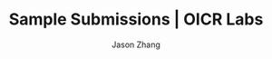---
layout: reb
title: "Sample Submissions | OICR Labs"
author: Jason Zhang
published: true
isPublic_b: true
permalink: /translational-genomics-laboratory/sample-submissions/

header_txt: Lab Sample Submissions & Costs

introduction-title_txt: Our Services and Expertise
introduction_txt: |-
  __TGL supports clinical genomics through integrated collaborative research networks within Canada__, including the [Princess Margaret Cancer Genomics Program (CGP)](http://www.cancergenomicsprogram.ca/) and [Tumor Immunotherapy Program (TIP)](http://www.pm-tumorimmunotherapyprogram.ca/). 
  
  TGL specializes in **sequencing and analysis methods** for low input Formalin Fixed Paraffin Embedded (FFPE) cancer tissues. Our expertise includes exome, RNA-seq, methyl-exome, and methyl-array (Illumina Infinium MethylationEpic) methods.
  
introduction_subheading: GETTING IN TOUCH

introduction2_txt: >-
  If you have a project that is aligned with PM-OICR TGL’s strategic initiatives, and require more information about accessing TGL resources, **please contact Dax Torti** [dax.torti@oicr.on.ca](mailto:dax.torti@oicr.on.ca) for further details. If your project is approved, please see below for general submission guidelines.

grant-app-title_txt: Text for Grant Applications

grantBody_txt: |-
  If you are writing a grant or need general guidance on liquid biopsy, archival tissue, fresh frozen tissues, protocols, informatics, workflows, ethics, contracts or a general lab overview, please review the following&#58; 
  
  [Manual for Grant Applications, Proposals and Clinical Research Protocols (updated 180911)](/assets/site/files/PM-OICR_TGL_Manual_for_Grant_Applications,_Proposals and Clinical Research_Protocols.pdf).

REBApproval_txt: Research Ethics Board (REB) Approval

REBApprovalBody_txt: |-
  __TGL is a joint collaborative workspace funded by Princess Margaret Cancer Foundation and OICR by the Government of Ontario, Ministry of Research, Innovation and Science.__ 
  
  Various REBs exist in Ontario’s research community including but not limited to UHN (CAPCR), the University of Toronto (MHRP), SickKids, [The Ontario Cancer Research Ethics Board](http://oicr.on.ca/oicr-programs-and-platforms/ontario-cancer-research-ethics-board) (OCREB), and the Toronto Academic Health Science Network. PM-OICR TGL may utilize the University of Toronto's MHRP or UHN's CAPCR ethics approval board depending on the study sponsor. 

REBApproval_subheading: REQUIREMENTS FOR APPROVAL

REBApprovalBody2_txt: |-
  Please ensure that you have submitted an amendment to your respective REB, including TGL as part of your workflow and how our lab will assist in your research. TGL requires a copy of your protocol, consent forms, REB approval notice/letter, and other relevant documentation. 
  
  __All projects must receive ethics approval before initiating.__ 

  Multi-centre trials submitted through OCREB that will involve TGL require a separate full application to the University of Toronto REB board. TGL will require all relevant REB documentation to formulate a submission. 

  REB approvals may take four to eight weeks for approval, please provide all requested documentation to expedite projects. 
  
  Review our [Manual for Grant Applications, Proposals and Clinical Research Protocols (updated 180911)](/assets/site/files/PM-OICR_TGL_Manual_for_Grant_Applications,_Proposals and Clinical Research_Protocols.pdf) and speak to your clinical research program manager, or call for further information.

transferAgreements_txt: Material, Intellectual Property & Data Transfer Agreements

transferAgreementsBody_txt: |-
  The movement of biological samples and data between institutes is regulated by REBs and institutional legal departments. UHN projects may be covered under our UHN-OICR master agreement (MCA 2016-0694). 
  
  If your research project is covered by MCA 2016-0694 please review our [Statement of Work form template.](/assets/site/files/Statement_of_Work.dotx) Other agreements and templates may apply to your project, please inquire. 
  
  __Please contact Dax Torti__ ([dax.torti@oicr.on.ca](mailto:dax.torti@oicr.on.ca)), if assistance is required.

acknowledgements_txt: Required Research Acknowledgements

acknowledgementsBody_txt: |-
 __PM-OICR TGL follows authorship guidelines for the International Committee of Medical Journal Editors (ICJME).__ 
 
 See our [Manual for Grant Applications, Proposals and Clinical Research Protocols (updated 180911)](/assets/site/files/PM-OICR_TGL_Manual_for_Grant_Applications,_Proposals and Clinical Research_Protocols.pdf) for full details. 
 
 As a condition of collaboration, publications must acknowledge TGL's funding as follows&#58; *“This study was conducted with the support of the Ontario Institute for Cancer Research through funding provided by the Government of Ontario, Ministry of Research, Innovation and Science and the Princess Margaret Cancer Foundation”.* 
 
 We ask that you also acknowledge the contributions of the PM-OICR Translational Genomics Laboratory in publications.


recommendations_txt: |-
  Tumour Tissue Recommendations 
  (Pathology Departments)

recommendations_list: 
  - list_txt: '**PM-OICR TGL recommends the following parameters for tissue requests&#58;** 10 micron sections, minimum n=10, 1 hematoxylin and eosin (H&E) at the top of the sectioning stack to establish tumor cellularity, 10 unstained slides cut onto uncharged slides (if study includes immunohistochemistry assays, charged slides are required), and 1 H&E at the end of the sectioning stack to verify tumor cellularity.' 
  - list_txt: '**Please notify the consulting pathologist** to circle tumor regions on H&E slides and the section’s % total tumor area relative to normal tissue, and within the tumor area, the % viable tumor and % necrotic tumor for the circled region. Circled tumor regions should have a minimum cellularity of 40%.' 
  - list_txt: '**Please provide a de-identified pathology report** containing this information to TGL including a tissue site and diagnosis. If H&E images are scanned at your institute, we request a minimum of 20X resolution (TGL scans at 40X) including pathology markup.'
  
recommendations2_list: 
  - list_txt: '**Please forward image files** as “.SVS” format (Aperio Image File Format, type code 3 recommended) via secure file transfer; images will be incorporated into cbioportal (Aperio eSlide manager interface).' 
  - list_txt: '**TGL prefers to receive marked H&E** but will accept digital scans with tumor markup to guide tissue extraction. If the entire tissue section is tumour, the entire tissue may be circled and scored. Ideally, a total surface area of >150 mm2 (15mm2 tumor surface area X 10 slides) will yield sufficient DNA and RNA for exome and RNA sequencing libraries; macrodissection of multiple slides may be required. A maximum of 600mm2 of tumor tissue (100mm2 tumor surface area X 6 slides) may be extracted over 1 purification column set.' 
  - list_txt: '**This information may be detailed** in PM-OICR TGL submission sheets. De-identified study codes must be used on all documentation. PM-OICR TGL requests de-identified pathology reports be forwarded through secure file transfer.'

sampleSubmissions_txt: Sample Submissions

sampleSubmissionsBody_txt: |-
  __All samples require a [sample submission sheet](/assets/site/files/sample_sheet.xltx).__ 
  
  Samples may be dropped off in person at TGL labs between 10-4 p.m. on normal business days. 
  
  **Please note OICR is located on the fifth floor at 661 University Avenue.** Take the elevator bank across from the west tower reception desk. Access to OICR is restricted. A receptionist at OICR will notify TGL of your arrival. 
  
  For shipping instructions, see below. 

sampleSubmissionsBody2_txt: >-
  __TGL offers a select menu of sequencing and Illumina bead array technologies.__   
  See each of the options and sample requirements below&#58;

illumina_txt: Illumina Infinium Bead Array
illumina_list:
  - item:
      title: Illumina MethylationEPIC BeadChIP (850K) (Fresh frozen or FFPE)
      value: 250ng minimum - 1ug recommended*

sequencing_txt: Sequencing
sequencing_list:
  - item:
      title: Illumina TruSeq Total RNA Ribozero Gold (FFPE)
      value: 200ng minimum - 500ng recommended*
  - item:
      title: Agilent SureSelect XT Exome V6 + COSMIC (FFPE)
      value: 100ng minimum - 200 ng recommended*
  - item:
      title: Illumina TruSeq Methylation EPIC Exome (FFPE)
      value: 500ng minimum*
  - item:
      title: cfMeDIP cfDNA Methylation Assay
      value: 10ng minimum*
  - item:
      title: ctDNA Targeted Sequencing Assays
      value: 10ng minimum*

recommendedReadDepths_txt: Recommended Read Depths
recommendedReadDepths_list:
  - item:
      title: Exome
      value: 250X Tumor 50X Normal mean target coverage 125bpX125bp
  - item:
      title: RNA-seq (Total RNA)
      value: 80 million clusters, 75bpX75bp
  - item:
      title: cfMeDIP (Methylated cfDNA Assay)
      value: 60 million clusters, minimum 75bpX75bp
  - item:
      title: ctDNA Targeted Sequencing Assays
      value: 10,000-20,000X

recommendedReadDepthsNote_txt: _*Recommended amounts assume material is DNase treated (RNA), or RNase Treated (DNA), and quantified with florescent dye such as Qubit. Nanodrop is not a suitable method for nucleic acid quantification. TGL will verify submitted quantifications. FFPE is routinely sequenced, however due to variability in sample age, storage, and fixation methods, results (including mean target coverage, duplicate rate) cannot be guaranteed._

academicCosts_txt: 'Academic Costs* (Updated 190128)'

academicCosts_list:
  - item:
      title: Buffy Coat Extraction (Normal)
      value: $13.94
  - item:
      title: Tumor Tissue (FFPE) Extraction from Slides (DNA/RNA co-isolation)
      value: $19.67
  - item:
      title: cfDNA Extraction from Plasma (10mls)
      value: $45.28
  - item:
      title: Illumina TruSeq Total RNA & Sequencing (FFPE, Tumor)
      value: $954.60
  - item:
      title: Agilent SureSelect XT Exome V6 + COSMIC & Sequencing Normal (Buffy coat)	
      value: $516.93
  - item:  
      title: Agilent SureSelect XT Exome V6 + COSMIC & Sequencing Tumor (FFPE)
      value: $1,314.19
  - item:
      title: Illumina TruSeq Methylation EPIC Exome & Sequencing Tumor (FFPE)
      value: $1,595.08
  - item:
      title: Illumina Infinium Methylation EPIC Array Tumor (Fresh frozen)
      value: $493.16
  - item:
      title: Illumina TruSeq Methylation EPIC Array Tumor (FFPE)
      value: $600.69
  - item:
      title: cfMeDIP cfDNA Methylation Assay & Sequencing (including plasma ctDNA extraction)
      value: $884.76
  - item:
      title: ctDNA Targeted Sequencing Assays, 10,000X (10-29 gene, 30-49 gene, 50-99 gene panels)
      value: $269.07, $362.42, $493.19 (updated 190128)

academicCostsNote_txt: >-
    _*Pricing reflects reagent costs, including pre-analytic MiSeq library validation (where applicable) and may be used to estimate a project budget prior to requesting an official quote. PM-OICR TGL subsidizes labor costs for academic collaborations. Official quotes include "In-Kind" contributions from UHN and OICR core funding. NovaSeq pricing may reduce your project's costs further, ask for a quote if you are considering switching from HiSeq2500 to NovaSeq. Distinct recovery tiers and taxes apply to non-academic partnerships._

procurement_txt: Procurement

procurementBody_txt: |-
  __Request a quote for the cost of your sequencing or array project.__ 
  
  All sequencing and array requests should be submitted with a valid institutional Purchase Order (PO). Lab generated POs are not acceptable. Further instructions are provided on our quote. 
  
  POs should be forwarded to [dax.torti@oicr.on.ca](mailto:dax.torti@oicr.on.ca).

shipping_txt: Shipping

shippingBody_txt: |-
  __International shipments must include three copies of a commercial invoice form.__ If shipping from North America, ship no later than Wednesday for customs clearance. 
  
  For international shipments, please ship on Mondays. Include an appropriate amount of dry ice based on your package’s expected transit time. Forward sample sheet in advance of shipment, including tracking ID.
---